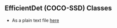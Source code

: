 ## EfficientDet (COCO-SSD) Classes

- As a plain text file [here](https://storage.googleapis.com/mediapipe-tasks/object_detector/labelmap.txt)

